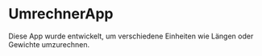 # UmrechnerApp
Diese App wurde entwickelt, um verschiedene Einheiten wie Längen oder Gewichte umzurechnen.
